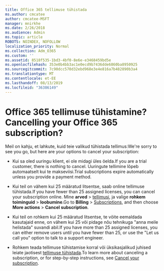 ```yaml
---
title: Office 365 tellimuse tühistada
ms.author: cmcatee
author: cmcatee-MSFT
manager: mnirkhe
ms.date: 2/26/2018
ms.audience: Admin
ms.topic: article
ROBOTS: NOINDEX, NOFOLLOW
localization_priority: Normal
ms.collection: Adm_O365
ms.custom: ''
ms.assetid: 8518f535-1bd3-4bf0-8e6e-e3468459bd5e
ms.openlocfilehash: 353e0b4bb3ac1e0ecd9b7436dde6860ba8950925
ms.sourcegitcommit: 7c90dcc570d32ebd968e3e4e816a7b482890b3a4
ms.translationtype: MT
ms.contentlocale: et-EE
ms.lasthandoff: 08/13/2019
ms.locfileid: "36386149"
---
```

# <a name="cancelling-your-office-365-subscription"></a><span data-ttu-id="560e1-102">Office 365 tellimuse tühistamine?</span><span class="sxs-lookup"><span data-stu-id="560e1-102">Cancelling your Office 365 subscription?</span></span>

<span data-ttu-id="560e1-103">Meil on kahju, et lahkute, kuid teie valikud tühistada tellimus:</span><span class="sxs-lookup"><span data-stu-id="560e1-103">We're sorry to see you go, but here are your options to cancel your subscription:</span></span>
  
- <span data-ttu-id="560e1-104">Kui sa oled uuringu klient, ei ole midagi üles öelda.</span><span class="sxs-lookup"><span data-stu-id="560e1-104">If you are a trial customer, there is nothing to cancel.</span></span> <span data-ttu-id="560e1-105">Uuringute tellimine lõpeb automaatselt kui te makseviisi.</span><span class="sxs-lookup"><span data-stu-id="560e1-105">Trial subscriptions expire automatically unless you provide a payment method.</span></span>

- <span data-ttu-id="560e1-106">Kui teil on vähem kui 25 määratud litsentse, saab online tellimuse tühistada.</span><span class="sxs-lookup"><span data-stu-id="560e1-106">If you have fewer than 25 assigned licenses, you can cancel your subscription online.</span></span> <span data-ttu-id="560e1-107">Mine **arved** \> [tellimusi](https://go.microsoft.com/fwlink/p/?linkid=842054), ja valige **rohkem toiminguid** \> **loobumine**.</span><span class="sxs-lookup"><span data-stu-id="560e1-107">Go to **Billing** \> [Subscriptions](https://go.microsoft.com/fwlink/p/?linkid=842054), and then choose **More actions** \> **Cancel subscription**.</span></span>

- <span data-ttu-id="560e1-108">Kui teil on rohkem kui 25 määratud litsentse, te võite eemaldada kasutajaid enne, on vähem kui 25 või pidage nõu tehnikuga "anna meile helistada" suvandi abil.</span><span class="sxs-lookup"><span data-stu-id="560e1-108">If you have more than 25 assigned licenses, you can either remove users until you have fewer than 25, or use the "Let us call you" option to talk to a support engineer.</span></span>

- <span data-ttu-id="560e1-109">Rohkem teada tellimuse tühistamise korral või üksikasjalikud juhised leiate jaotisest [tellimuse tühistada](https://docs.microsoft.com/en-us/office365/admin/subscriptions-and-billing/cancel-your-subscription).</span><span class="sxs-lookup"><span data-stu-id="560e1-109">To learn more about canceling a subscription, or for step-by-step instructions, see [Cancel your subscription](https://docs.microsoft.com/en-us/office365/admin/subscriptions-and-billing/cancel-your-subscription).</span></span>